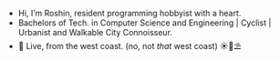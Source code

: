- Hi, I’m Roshin, resident programming hobbyist with a heart.
- Bachelors of Tech. in Computer Science and Engineering | Cyclist | Urbanist and Walkable City Connoisseur.
- 🔴 Live, from the west coast. (no, not *that* west coast) ☀️🌴⛱️

<!---
GetPsyched6/GetPsyched6 is a ✨ special ✨ repository because its `README.md` (this file) appears on your GitHub profile.
You can click the Preview link to take a look at your changes.
--->
